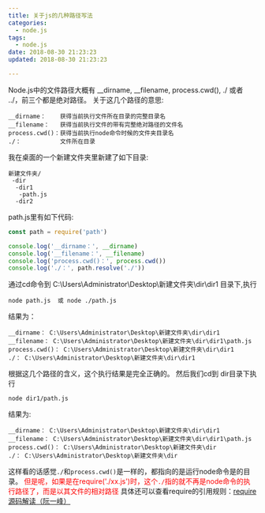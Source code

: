 ```yaml
---
title: 关于js的几种路径写法
categories:
  - node.js
tags:
  - node.js
date: 2018-08-30 21:23:23
updated: 2018-08-30 21:23:23

---
```

Node.js中的文件路径大概有 __dirname, __filename, process.cwd(), ./ 或者 ../，前三个都是绝对路径。
关于这几个路径的意思:
```
__dirname：    获得当前执行文件所在目录的完整目录名
__filename：   获得当前执行文件的带有完整绝对路径的文件名
process.cwd()：获得当前执行node命令时候的文件夹目录名 
./：           文件所在目录
```
我在桌面的一个新建文件夹里新建了如下目录:
```
新建文件夹/
 -dir
  -dir1
   -path.js
  -dir2
```
path.js里有如下代码:
```js
const path = require('path')

console.log('__dirname：', __dirname)
console.log('__filename：', __filename)
console.log('process.cwd()：', process.cwd())
console.log('./：', path.resolve('./'))

```
通过cd命令到 C:\Users\Administrator\Desktop\新建文件夹\dir\dir1 目录下,执行
```
node path.js  或 node ./path.js
```
结果为：
```
__dirname： C:\Users\Administrator\Desktop\新建文件夹\dir\dir1
__filename： C:\Users\Administrator\Desktop\新建文件夹\dir\dir1\path.js
process.cwd()： C:\Users\Administrator\Desktop\新建文件夹\dir\dir1
./： C:\Users\Administrator\Desktop\新建文件夹\dir\dir1
```
根据这几个路径的含义，这个执行结果是完全正确的。
然后我们cd到 dir目录下执行
```
node dir1/path.js
```
结果为:
```
__dirname： C:\Users\Administrator\Desktop\新建文件夹\dir\dir1
__filename： C:\Users\Administrator\Desktop\新建文件夹\dir\dir1\path.js
process.cwd()： C:\Users\Administrator\Desktop\新建文件夹\dir
./： C:\Users\Administrator\Desktop\新建文件夹\dir
```
这样看的话感觉`./`和`process.cwd()`是一样的，都指向的是运行node命令是的目录。
<font color = red> 但是呢，如果是在require('./xx.js')时，这个`./`指的就不再是node命令的执行路径了，而是以其文件的相对路径 </font>
具体还可以查看require的引用规则：[require源码解读（阮一峰）](http://www.ruanyifeng.com/blog/2015/05/require.html)